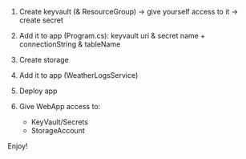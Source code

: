1. Create keyvault (& ResourceGroup) -> give yourself access to it -> create secret

2. Add it to app (Program.cs): keyvault uri & secret name + connectionString & tableName

3. Create storage

4. Add it to app (WeatherLogsService)

5. Deploy app

6. Give WebApp access to:
     - KeyVault/Secrets
     - StorageAccount

Enjoy!
